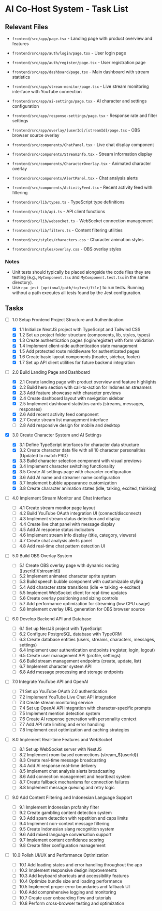 # AI Co-Host System - Task List

## Relevant Files

- `frontend/src/app/page.tsx` - Landing page with product overview and features
- `frontend/src/app/auth/login/page.tsx` - User login page
- `frontend/src/app/auth/register/page.tsx` - User registration page
- `frontend/src/app/dashboard/page.tsx` - Main dashboard with stream statistics
- `frontend/src/app/stream-monitor/page.tsx` - Live stream monitoring interface with YouTube connection
- `frontend/src/app/ai-settings/page.tsx` - AI character and settings configuration
- `frontend/src/app/response-settings/page.tsx` - Response rate and filter settings
- `frontend/src/app/overlay/[userId]/[streamId]/page.tsx` - OBS browser source overlay

- `frontend/src/components/ChatPanel.tsx` - Live chat display component
- `frontend/src/components/StreamInfo.tsx` - Stream information display
- `frontend/src/components/CharacterOverlay.tsx` - Animated character overlay
- `frontend/src/components/AlertPanel.tsx` - Chat analysis alerts
- `frontend/src/components/ActivityFeed.tsx` - Recent activity feed with filtering
- `frontend/src/lib/types.ts` - TypeScript type definitions
- `frontend/src/lib/api.ts` - API client functions
- `frontend/src/lib/websocket.ts` - WebSocket connection management

- `frontend/src/lib/filters.ts` - Content filtering utilities
- `frontend/src/styles/characters.css` - Character animation styles
- `frontend/src/styles/overlay.css` - OBS overlay styles

### Notes

- Unit tests should typically be placed alongside the code files they are testing (e.g., `MyComponent.tsx` and `MyComponent.test.tsx` in the same directory).
- Use `npx jest [optional/path/to/test/file]` to run tests. Running without a path executes all tests found by the Jest configuration.

## Tasks

- [ ] 1.0 Setup Frontend Project Structure and Authentication

  - [x] 1.1 Initialize NextJS project with TypeScript and Tailwind CSS
  - [x] 1.2 Set up project folder structure (components, lib, styles, types)
  - [x] 1.3 Create authentication pages (login/register) with form validation
  - [x] 1.4 Implement client-side authentication state management
  - [x] 1.5 Add protected route middleware for authenticated pages
  - [x] 1.6 Create basic layout components (header, sidebar, footer)
  - [x] 1.7 Set up API client utilities for future backend integration

- [ ] 2.0 Build Landing Page and Dashboard

  - [x] 2.1 Create landing page with product overview and feature highlights
  - [x] 2.2 Build hero section with call-to-action for Indonesian streamers
  - [x] 2.3 Add feature showcase with character previews
  - [x] 2.4 Create dashboard layout with navigation sidebar
  - [x] 2.5 Implement dashboard statistics cards (streams, messages, responses)
  - [x] 2.6 Add recent activity feed component
  - [x] 2.7 Create stream list management interface
  - [ ] 2.8 Add responsive design for mobile and desktop

- [x] 3.0 Create Character System and AI Settings

  - [x] 3.1 Define TypeScript interfaces for character data structure
  - [x] 3.2 Create character data file with all 10 character personalities (Updated to match PRD)
  - [x] 3.3 Build character selection component with visual previews
  - [x] 3.4 Implement character switching functionality
  - [x] 3.5 Create AI settings page with character configuration
  - [x] 3.6 Add AI name and streamer name configuration
  - [x] 3.7 Implement bubble appearance customization
  - [x] 3.8 Create character animation states (idle, talking, excited, thinking)

- [ ] 4.0 Implement Stream Monitor and Chat Interface

  - [ ] 4.1 Create stream monitor page layout
  - [ ] 4.2 Build YouTube OAuth integration UI (connect/disconnect)
  - [ ] 4.3 Implement stream status detection and display
  - [ ] 4.4 Create live chat panel with message display
  - [ ] 4.5 Add AI response status indicators
  - [ ] 4.6 Implement stream info display (title, category, viewers)
  - [ ] 4.7 Create chat analysis alerts panel
  - [ ] 4.8 Add real-time chat pattern detection UI

- [ ] 5.0 Build OBS Overlay System

  - [ ] 5.1 Create OBS overlay page with dynamic routing ([userId]/[streamId])
  - [ ] 5.2 Implement animated character sprite system
  - [ ] 5.3 Build speech bubble component with customizable styling
  - [ ] 5.4 Add character state transitions (idle → talking → excited)
  - [ ] 5.5 Implement WebSocket client for real-time updates
  - [ ] 5.6 Create overlay positioning and sizing controls
  - [ ] 5.7 Add performance optimization for streaming (low CPU usage)
  - [ ] 5.8 Implement overlay URL generation for OBS browser source

- [ ] 6.0 Develop Backend API and Database

  - [ ] 6.1 Set up NestJS project with TypeScript
  - [ ] 6.2 Configure PostgreSQL database with TypeORM
  - [ ] 6.3 Create database entities (users, streams, characters, messages, settings)
  - [ ] 6.4 Implement user authentication endpoints (register, login, logout)
  - [ ] 6.5 Create user management API (profile, settings)
  - [ ] 6.6 Build stream management endpoints (create, update, list)
  - [ ] 6.7 Implement character system API
  - [ ] 6.8 Add message processing and storage endpoints

- [ ] 7.0 Integrate YouTube API and OpenAI

  - [ ] 7.1 Set up YouTube OAuth 2.0 authentication
  - [ ] 7.2 Implement YouTube Live Chat API integration
  - [ ] 7.3 Create stream monitoring service
  - [ ] 7.4 Set up OpenAI API integration with character-specific prompts
  - [ ] 7.5 Implement mention detection system
  - [ ] 7.6 Create AI response generation with personality context
  - [ ] 7.7 Add API rate limiting and error handling
  - [ ] 7.8 Implement cost optimization and caching strategies

- [ ] 8.0 Implement Real-time Features and WebSocket

  - [ ] 8.1 Set up WebSocket server with NestJS
  - [ ] 8.2 Implement room-based connections (stream\_${userId})
  - [ ] 8.3 Create real-time message broadcasting
  - [ ] 8.4 Add AI response real-time delivery
  - [ ] 8.5 Implement chat analysis alerts broadcasting
  - [ ] 8.6 Add connection management and heartbeat system
  - [ ] 8.7 Create fallback mechanisms for connection failures
  - [ ] 8.8 Implement message queuing and retry logic

- [ ] 9.0 Add Content Filtering and Indonesian Language Support

  - [ ] 9.1 Implement Indonesian profanity filter
  - [ ] 9.2 Create gambling content detection system
  - [ ] 9.3 Add spam detection with repetition and caps limits
  - [ ] 9.4 Implement non-context message filtering
  - [ ] 9.5 Create Indonesian slang recognition system
  - [ ] 9.6 Add mixed language conversation support
  - [ ] 9.7 Implement content confidence scoring
  - [ ] 9.8 Create filter configuration management

- [ ] 10.0 Polish UI/UX and Performance Optimization
  - [ ] 10.1 Add loading states and error handling throughout the app
  - [ ] 10.2 Implement responsive design improvements
  - [ ] 10.3 Add keyboard shortcuts and accessibility features
  - [ ] 10.4 Optimize bundle size and loading performance
  - [ ] 10.5 Implement proper error boundaries and fallback UI
  - [ ] 10.6 Add comprehensive logging and monitoring
  - [ ] 10.7 Create user onboarding flow and tutorials
  - [ ] 10.8 Perform cross-browser testing and optimization

